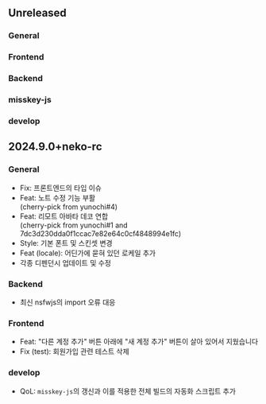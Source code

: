 ## Unreleased

### General

### Frontend

### Backend

### misskey-js

### develop

## 2024.9.0+neko-rc

### General
- Fix: 프론트엔드의 타입 이슈
- Feat: 노트 수정 기능 부활  
(cherry-pick from yunochi#4)
- Feat: 리모트 아바타 데코 연합  
(cherry-pick from yunochi#1 and 7dc3d230dda0f1ccac7e82e64c0cf4848994e1fc)
- Style: 기본 폰트 및 스킨셋 변경
- Feat (locale): 어딘가에 묻혀 있던 로케일 추가
- 각종 디펜던시 업데이트 및 수정

### Backend
- 최신 nsfwjs의 import 오류 대응

### Frontend
- Feat: "다른 계정 추가" 버튼 아래에 "새 계정 추가" 버튼이 살아 있어서 지웠습니다
- Fix (test): 회원가입 관련 테스트 삭제

### develop
- QoL: `misskey-js`의 갱신과 이를 적용한 전체 빌드의 자동화 스크립트 추가